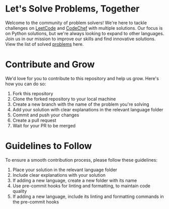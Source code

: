 # Let's Solve Problems, Together

Welcome to the community of problem solvers! We're here to tackle challenges on [LeetCode](https://leetcode.com) and [CodeChef](https://codechef.com) with multiple solutions. Our focus is on Python solutions, but we're always looking to expand to other languages. Join us in our mission to improve our skills and find innovative solutions. View the list of solved [problems](https://github.com/DevzoneCommunity/lets_solve_problems/blob/main/Problems.md) here.

# Contribute and Grow

We'd love for you to contribute to this repository and help us grow. Here's how you can do so:

1. Fork this repository
2. Clone the forked repository to your local machine
3. Create a new branch with the name of the problem you're solving
4. Add your solution with clear explanations in the relevant language folder
5. Commit and push your changes
6. Create a pull request
7. Wait for your PR to be merged

# Guidelines to Follow

To ensure a smooth contribution process, please follow these guidelines:

1. Place your solution in the relevant language folder
2. Include clear explanations with your solution
3. If adding a new language, create a new folder with its name
4. Use pre-commit hooks for linting and formatting, to maintain code quality
5. If adding a new language, include its linting and formatting commands in the pre-commit hooks
